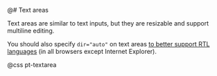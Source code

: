@# Text areas

Text areas are similar to text inputs, but they are resizable and support multiline editing.

You should also specify `dir="auto"` on text areas
[to better support RTL languages](http://www.w3.org/International/questions/qa-html-dir#dirauto)
(in all browsers except Internet Explorer).

@css pt-textarea
